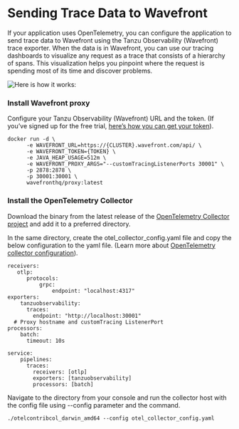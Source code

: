 # Sending Trace Data to Wavefront

If your application uses OpenTelemetry, you can configure the application to send trace data to Wavefront using the
Tanzu Observability (Wavefront) trace exporter. When the data is in Wavefront, you can use our tracing dashboards to
visualize any request as a trace that consists of a hierarchy of spans. This visualization helps you pinpoint where the
request is spending most of its time and discover problems.

![Here is how it works:](https://github.com/wavefrontHQ/opentelemetry-examples/blob/master/resources/TraceFlow.png?raw=true)

### Install Wavefront proxy
Configure your Tanzu Observability (Wavefront) URL and the token. (If you’ve signed up for the free trial, [here’s how you can get your token](https://docs.wavefront.com/users_account_managing.html#generate-an-api-token)).
```
docker run -d \
      -e WAVEFRONT_URL=https://{CLUSTER}.wavefront.com/api/ \
      -e WAVEFRONT_TOKEN={TOKEN} \
      -e JAVA_HEAP_USAGE=512m \
      -e WAVEFRONT_PROXY_ARGS="--customTracingListenerPorts 30001" \
      -p 2878:2878 \
      -p 30001:30001 \
      wavefronthq/proxy:latest
```

### Install the OpenTelemetry Collector
Download the binary from the latest release of the [OpenTelemetry Collector project](https://github.com/open-telemetry/opentelemetry-collector-contrib/releases) and add it to a preferred directory.

In the same directory, create the otel_collector_config.yaml file and copy the below configuration to the yaml file. (Learn more about [OpenTelemetry collector configuration](https://opentelemetry.io/docs/collector/configuration/)).

```
receivers:
   otlp:
      protocols:
          grpc:
              endpoint: "localhost:4317"
exporters:
    tanzuobservability:
      traces:
        endpoint: "http://localhost:30001" 
  # Proxy hostname and customTracing ListenerPort
processors:
    batch:
      timeout: 10s
      
service:
    pipelines:
      traces:
        receivers: [otlp]
        exporters: [tanzuobservability]
        processors: [batch]
```

Navigate to the directory from your console and run the collector host with the config file using --config parameter and the command.
```
./otelcontribcol_darwin_amd64 --config otel_collector_config.yaml
```
